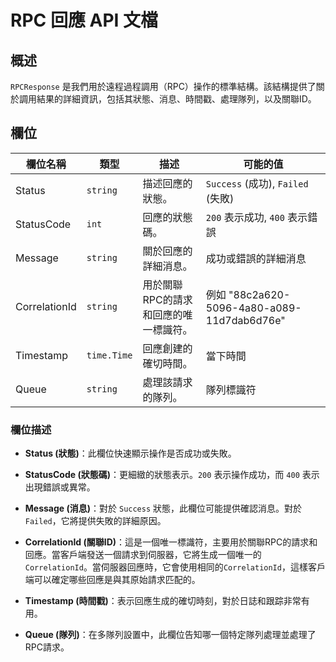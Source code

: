 # RPC 回應 API 文檔

## 概述

`RPCResponse` 是我們用於遠程過程調用（RPC）操作的標準結構。該結構提供了關於調用結果的詳細資訊，包括其狀態、消息、時間戳、處理隊列，以及關聯ID。

## 欄位

| 欄位名稱      | 類型         | 描述                                      | 可能的值                                  |
|---------------|-------------|------------------------------------------|------------------------------------------|
| Status        | `string`    | 描述回應的狀態。                          | `Success` (成功), `Failed` (失敗)         |
| StatusCode    | `int`       | 回應的狀態碼。                            | `200` 表示成功, `400` 表示錯誤           |
| Message       | `string`    | 關於回應的詳細消息。                       | 成功或錯誤的詳細消息                      |
| CorrelationId | `string`    | 用於關聯RPC的請求和回應的唯一標識符。        | 例如 "88c2a620-5096-4a80-a089-11d7dab6d76e" |
| Timestamp     | `time.Time` | 回應創建的確切時間。                       | 當下時間                                 |
| Queue         | `string`    | 處理該請求的隊列。                         | 隊列標識符                                |


### 欄位描述

- **Status (狀態)**：此欄位快速顯示操作是否成功或失敗。
  
- **StatusCode (狀態碼)**：更細緻的狀態表示。`200` 表示操作成功，而 `400` 表示出現錯誤或異常。
  
- **Message (消息)**：對於 `Success` 狀態，此欄位可能提供確認消息。對於 `Failed`，它將提供失敗的詳細原因。

- **CorrelationId (關聯ID)**：這是一個唯一標識符，主要用於關聯RPC的請求和回應。當客戶端發送一個請求到伺服器，它將生成一個唯一的`CorrelationId`。當伺服器回應時，它會使用相同的`CorrelationId`，這樣客戶端可以確定哪些回應是與其原始請求匹配的。

- **Timestamp (時間戳)**：表示回應生成的確切時刻，對於日誌和跟踪非常有用。

- **Queue (隊列)**：在多隊列設置中，此欄位告知哪一個特定隊列處理並處理了RPC請求。

